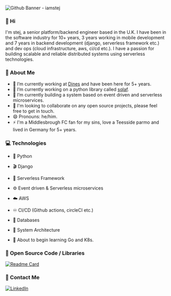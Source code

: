 
![Github Banner - iamstej](https://user-images.githubusercontent.com/4919148/191558062-3480e437-f863-46a0-98b9-feaf0e63a529.png)


### 👋 Hi

I'm stej, a senior platform/backend engineer based in the U.K. I have been in the software industry for 10+ years, 3 years working in mobile development and 7 years in backend development (django, serverless framework etc.) and dev ops (cloud infrastructure, aws, ci/cd etc.). I have a passion for building scalable and reliable distributed systems using serverless technologies. 

### 🙋 About Me

- 🔭 I’m currently working at [Dines](https://dines.co.uk) and have been here for 5+ years.
- 🚀 I’m currently working on a python library called [sqlaf](https://github.com/iamstej/sqlaf).
- 🌱 I’m currently building a system based on event driven and serverless microservices.
- 🤝 I'm looking to collaborate on any open source projects, please feel free to get in touch.
- 😄 Pronouns: he/him.
- ⚡  I'm a Middlesbrough FC fan for my sins, love a Teesside parmo and lived in Germany for 5+ years.

### 💻 Technologies

- 🐍 Python
- 🎬 Django
- 🌌 Serverless Framework
- ⚙️ Event driven & Serverless microservices
- ☁️ AWS
- ♾ CI/CD (Github actions, circleCI etc.)
- 💾 Databases
- 🌇 System Architecture

- 🧠 About to begin learning Go and K8s.

### 🤗 Open Source Code / Libraries

[![Readme Card](https://github-readme-stats.vercel.app/api/pin/?username=iamstej&repo=sqlaf&theme=dracula)](https://github.com/iamstej/sqlaf)

### 🤝 Contact Me

[![LinkedIn](https://img.shields.io/badge/LinkedIn-0077B5?style=for-the-badge&logo=linkedin&logoColor=white)](https://www.linkedin.com/in/stej/)
